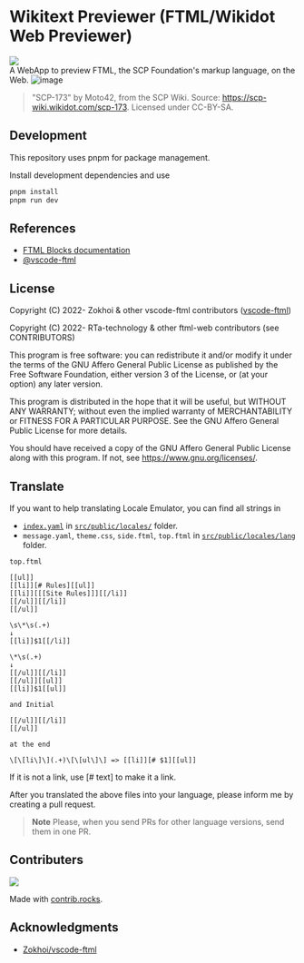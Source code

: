 # Wikitext Previewer (FTML/Wikidot Web Previewer)
[![](https://img.shields.io/github/workflow/status/RTa-technology/ftml-web/deploy?style=flat-square)](https://img.shields.io/github/actions/workflow/status/rta-technology/ftml-web/pages.yaml?style=flat-square)  
A WebApp to preview FTML, the SCP Foundation's markup language, on the Web.
![image](https://user-images.githubusercontent.com/57354947/170820883-135b74cf-bd3f-4dc3-9611-17fad265a495.png)
> "SCP-173" by Moto42, from the SCP Wiki. Source: https://scp-wiki.wikidot.com/scp-173. Licensed under CC-BY-SA.
## Development

This repository uses pnpm for package management.

Install development dependencies and use
```bash
pnpm install
pnpm run dev
```

## References

* [FTML Blocks documentation](https://github.com/scpwiki/wikijump/blob/develop/ftml/docs/Blocks.md)
* [@vscode-ftml](https://www.npmjs.com/package/@vscode-ftml/ftml-wasm)

## License
Copyright (C) 2022- Zokhoi & other vscode-ftml contributors ([vscode-ftml](https://github.com/Zokhoi/vscode-ftml))

Copyright (C) 2022- RTa-technology & other ftml-web contributors (see CONTRIBUTORS)

This program is free software: you can redistribute it and/or modify it under the terms of the GNU Affero General Public License as published by the Free Software Foundation, either version 3 of the License, or (at your option) any later version.

This program is distributed in the hope that it will be useful, but WITHOUT ANY WARRANTY; without even the implied warranty of MERCHANTABILITY or FITNESS FOR A PARTICULAR PURPOSE. See the GNU Affero General Public License for more details.

You should have received a copy of the GNU Affero General Public License along with this program. If not, see https://www.gnu.org/licenses/.

## Translate
If you want to help translating Locale Emulator, you can find all strings in

 -  [`index.yaml`](/src/public/locales/index.yaml) in [`src/public/locales/`](/src/public/locales/) folder.
 -  `message.yaml`, `theme.css`, `side.ftml`, `top.ftml` in [`src/public/locales/lang`](/src/public/locales/) folder.

`top.ftml`
```ftml
[[ul]]
[[li]][# Rules][[ul]]
[[li]][[[Site Rules]]][[/li]]
[[/ul]][[/li]]
[[/ul]]
```

```
\s\*\s(.+)
↓
[[li]]$1[[/li]]
```
```
\*\s(.+)
↓
[[/ul]][[/li]]
[[/ul]][[ul]]
[[li]]$1[[ul]] 

and Initial 

[[/ul]][[/li]]
[[/ul]] 

at the end

\[\[li\]\](.+)\[\[ul\]\] => [[li]][# $1][[ul]]

```

If it is not a link, use [# text] to make it a link.

After you translated the above files into your language, please inform me by creating a pull request.
> **Note**
> Please, when you send PRs for other language versions, send them in one PR.

## Contributers
<a href="https://github.com/RTa-technology/ftml-web/graphs/contributors">
  <img src="https://contrib.rocks/image?repo=RTa-technology/ftml-web"/>
</a>

Made with [contrib.rocks](https://contrib.rocks).


## Acknowledgments 
* [Zokhoi/vscode-ftml](https://github.com/Zokhoi/vscode-ftml)
